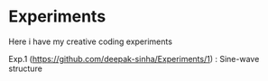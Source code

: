 # Experiments
Here i have my creative coding experiments

Exp.1 (https://github.com/deepak-sinha/Experiments/1) : Sine-wave structure
